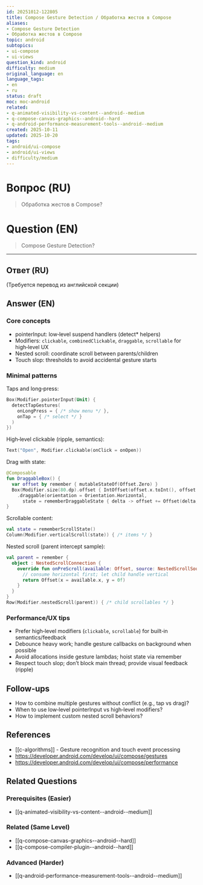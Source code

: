 ```yaml
---
id: 20251012-122805
title: Compose Gesture Detection / Обработка жестов в Compose
aliases:
- Compose Gesture Detection
- Обработка жестов в Compose
topic: android
subtopics:
- ui-compose
- ui-views
question_kind: android
difficulty: medium
original_language: en
language_tags:
- en
- ru
status: draft
moc: moc-android
related:
- q-animated-visibility-vs-content--android--medium
- q-compose-canvas-graphics--android--hard
- q-android-performance-measurement-tools--android--medium
created: 2025-10-11
updated: 2025-10-20
tags:
- android/ui-compose
- android/ui-views
- difficulty/medium
---
```


# Вопрос (RU)
> Обработка жестов в Compose?

# Question (EN)
> Compose Gesture Detection?

---

## Ответ (RU)

(Требуется перевод из английской секции)

## Answer (EN)

### Core concepts
- pointerInput: low‑level suspend handlers (detect* helpers)
- Modifiers: `clickable`, `combinedClickable`, `draggable`, `scrollable` for high‑level UX
- Nested scroll: coordinate scroll between parents/children
- Touch slop: thresholds to avoid accidental gesture starts

### Minimal patterns

Taps and long‑press:
```kotlin
Box(Modifier.pointerInput(Unit) {
  detectTapGestures(
    onLongPress = { /* show menu */ },
    onTap = { /* select */ }
  )
})
```

High‑level clickable (ripple, semantics):
```kotlin
Text("Open", Modifier.clickable(onClick = onOpen))
```

Drag with state:
```kotlin
@Composable
fun DraggableBox() {
  var offset by remember { mutableStateOf(Offset.Zero) }
  Box(Modifier.size(80.dp).offset { IntOffset(offset.x.toInt(), offset.y.toInt()) }
    .draggable(orientation = Orientation.Horizontal,
      state = rememberDraggableState { delta -> offset += Offset(delta, 0f) }))
}
```

Scrollable content:
```kotlin
val state = rememberScrollState()
Column(Modifier.verticalScroll(state)) { /* items */ }
```

Nested scroll (parent intercept sample):
```kotlin
val parent = remember {
  object : NestedScrollConnection {
    override fun onPreScroll(available: Offset, source: NestedScrollSource): Offset {
      // consume horizontal first; let child handle vertical
      return Offset(x = available.x, y = 0f)
    }
  }
}
Row(Modifier.nestedScroll(parent)) { /* child scrollables */ }
```

### Performance/UX tips
- Prefer high‑level modifiers (`clickable`, `scrollable`) for built‑in semantics/feedback
- Debounce heavy work; handle gesture callbacks on background when possible
- Avoid allocations inside gesture lambdas; hoist state via remember
- Respect touch slop; don’t block main thread; provide visual feedback (ripple)

## Follow-ups
- How to combine multiple gestures without conflict (e.g., tap vs drag)?
- When to use low‑level pointerInput vs high‑level modifiers?
- How to implement custom nested scroll behaviors?

## References
- [[c-algorithms]] - Gesture recognition and touch event processing
- https://developer.android.com/develop/ui/compose/gestures
- https://developer.android.com/develop/ui/compose/performance

## Related Questions

### Prerequisites (Easier)
- [[q-animated-visibility-vs-content--android--medium]]

### Related (Same Level)
- [[q-compose-canvas-graphics--android--hard]]
- [[q-compose-compiler-plugin--android--hard]]

### Advanced (Harder)
- [[q-android-performance-measurement-tools--android--medium]]
